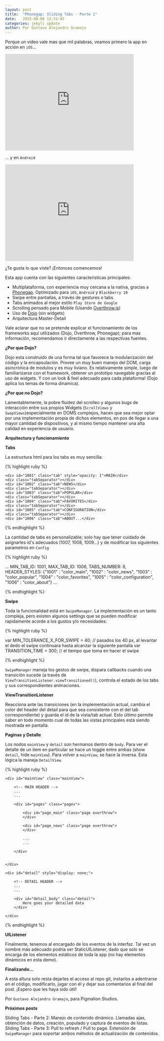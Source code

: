 ```yaml
---
layout: post
title:  "Phonegap: Sliding Tabs - Parte 1"
date:   2015-08-06 12:31:45
categories: jekyll update
author: Por Gustavo Alejandro Gramajo
---
```


Porque un video vale mas que mil palabras, veamos primero la app en acción en `iOS`...

<iframe width="420" height="315" src="https://www.youtube.com/embed/oGDxMchEfnU" frameborder="0" allowfullscreen></iframe>

... y en `Android`

<iframe width="420" height="315" src="https://www.youtube.com/embed/j-gJP90QKcU" frameborder="0" allowfullscreen></iframe>

¿Te gusta lo que viste? ¡Entonces comencemos!

Esta app cuenta con las siguientes caracteristicas principales:

- Multiplataforma, con experiencia muy cercana a la nativa, gracias a <a href="http://phonegap.com/">Phonegap</a>. Optimizado para `iOS`, `Android` y `Blackberry 10`
- Swipe entre pantallas, a través de gestures o tabs.
- Tabs animados al mejor estilo `Play Store de Google`
- Scrolling pensado para Mobile (Usando <a href="https://www.filamentgroup.com/lab/overthrow.html">Overthrow.js</a>)
- Uso de <a href="http://dojotoolkit.org/">Dojo</a> (sin widgets)
- Arquitectura Master-Detail

Vale aclarar que no se pretende explicar el funcionamiento de los frameworks aquí utilizados (Dojo, Overthrow, Phonegap); para mas informaciòn, recomendamos ir directamente a las respectivas fuentes.

<b>¿Por que Dojo?</b>

Dojo esta construido de una forma tal que favorece la modularización del código y la encapsulación. Provee un muy buen manejo del DOM, carga asincrònica de modulos y es muy liviano.
Es relativamente simple, luego de familiarizarse con el framework, obtener un prototipo navegable gracias al uso de widgets. Y con un look & feel adecuado para cada plataforma! (Dojo aplica los temas de forma dinamica).

<b>¿Por que no Dojo?</b>

Lamentablemente, la pobre fluidez del scrolleo y algunos bugs de interacción entre sus propios Widgets (`ScrollViews` y `SwapViews`)especialmente en DOMS complejos, hacen que sea mejor optar por una implementación propia de dichos elementos, en pos de llegar a una mayor cantidad de dispositivos, y al mismo tiempo mantener una alta calidad en experiencia de usuario.

<b>Arquitectura y funcionamiento</b>

<b>Tabs</b>

La estructura html para los tabs es muy sencilla:

{% highlight ruby %}

<div id="swipeableTabs" class="menu">

    <div id="1001" class="tab" style="opacity: 1">MAIN</div>
    <div class="tabSeparator"></div>
    <div id="1002" class="tab">NEWS</div>                   
    <div class="tabSeparator"></div>
    <div id="1003" class="tab">POPULAR</div>
    <div class="tabSeparator"></div>
    <div id="1004" class="tab">FAVORITES</div>
    <div class="tabSeparator"></div>
    <div id="1005" class="tab">CONFIGURATION</div>
    <div class="tabSeparator"></div>
    <div id="1006" class="tab">ABOUT...</div>

</div>
<div id="currTabSelected" class="tab_underline"></div>

{% endhighlight %}

La cantidad de tabs es personalizable; solo hay que tener cuidado de asignarles id's adecuados (1007, 1008, 1009...)
y de modificar los siguientes parametros en `Config`

{% highlight ruby %}

...
MIN_TAB_ID: 1001,
MAX_TAB_ID: 1006,
TABS_NUMBER: 6,
HEADER_STYLES: {"1001" : "color_main", "1002" : "color_news", "1003" : "color_popular", 
        "1004" : "color_favorites", "1005" : "color_configuration", "1006" : "color_about"}
...

{% endhighlight %}


<b>Swipe</b>

Toda la funcionalidad está en `SwipeManager`. La implementación es un tanto compleja, pero existen algunos settings que se pueden modificar rapidamente acorde a los gustos y/o necesidades:

{% highlight ruby %}

var MIN_TOLERANCE_X_FOR_SWIPE = 40; // pasados los 40 px, al levantar el dedo el swipe continuara hasta alcanzar la siguiente pantalla
var TRANSITION_TIME = 300; // el tiempo que toma en hacer el swipe

{% endhighlight %}

`SwipeManager` maneja los gestos de swipe, dispara callbacks cuando una transiciòn sucede (a través de `ViewTransitionListener.viewTransitioned()`), controla el estado  de los tabs y sus correspondientes animaciones.

<b>ViewTransitionListener</b>

Reacciona ante las transiciones (en la implementación actual, cambia el color del header del detail para que sea consistente con el del tab correspondiente) y guarda el id de la vista/tab actual. Esto último permite saber en todo momento cual de todas las vistas principales está siendo mostrada en pantalla. 


<b>Paginas y Detalle</b>

Los nodos `mainView` y `detail` son hermanos dentro de `body`. 
Para ver el detalle de un item en particular se hace un toggle entre ambas (show `detail`, hide `mainView`).
Para volver a `mainView`, se hace la inversa.
Esta lógica la maneja `DetailView`.

{% highlight ruby %}

<body>

    <div id="mainView" class="mainView">
        
        <!-- MAIN HEADER -->
        ...
        ...
        
        <div id="pages" class="pages">

            <div id="page_main" class="page overthrow">
            </div>

            <div id="page_news" class="page overthrow">
            </div>

            ...
            ...
                
        </div>


    </div> 

    <div id="detail" style="display: none;">

        <!-- DETAIL HEADER -->
        ...
        ...

        <div id="detail_body" class="detail">
            Here goes your detailed data
        </div>

    </div>

</body>

{% endhighlight %}

<b>UIListener</b>

Finalmente, tenemos al encargado de los eventos de la interfaz. Tal vez un nombre más adecuado podria ser StaticUIListener, dado que solo se encarga de los elementos estáticos de toda la app (no hay elementos dinámicos en esta demo).

<b>Finalizando...</b>

A esta altura solo resta dejarles el acceso al repo git, instarlos a adentrarse en el còdigo, modificarlo, jugar con él y dejar sus comentarios al final del post. ¡Espero que les haya sido útil!

Por `Gustavo Alejandro Gramajo`, para Pigmalion Studios.

<b>Próximos posts</b>

Sliding Tabs - Parte 2: Manejo de contenido dinámico. Llamadas ajax, obtención de datos, creación, populado y captura de eventos de listas.<br>
Sliding Tabs - Parte 3: Pull to refresh / Pull to page. Extensión de `SwipeManager` para soportar ambos métodos de actualización de contenidos.

